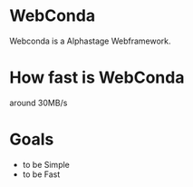 # WebConda

Webconda is a Alphastage Webframework.

# How fast is WebConda
  around 30MB/s

# Goals
- to be Simple
- to be Fast
